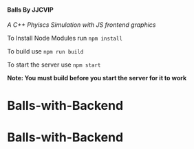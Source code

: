 #### Balls By JJCVIP
*A C++ Phyiscs Simulation with JS frontend graphics*



To Install Node Modules run
`npm install` 

To build use 
`npm run build`

To start the server use
`npm start`

**Note: You must build before you start the server for it to work**
# Balls-with-Backend
# Balls-with-Backend
